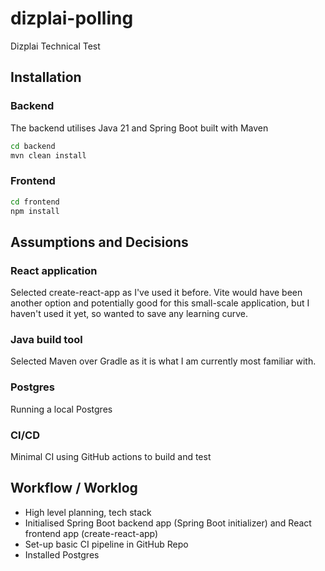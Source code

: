 # dizplai-polling

Dizplai Technical Test

## Installation

### Backend

The backend utilises Java 21 and Spring Boot built with Maven

```bash
cd backend
mvn clean install
```

### Frontend

```bash
cd frontend
npm install
```

## Assumptions and Decisions

### React application

Selected create-react-app as I've used it before. Vite would have been another option and potentially good for this small-scale application, but I haven't used it yet, so wanted to save any learning curve.

### Java build tool

Selected Maven over Gradle as it is what I am currently most familiar with.

### Postgres

Running a local Postgres

### CI/CD

Minimal CI using GitHub actions to build and test

## Workflow / Worklog

* High level planning, tech stack
* Initialised Spring Boot backend app (Spring Boot initializer) and React frontend app (create-react-app)
* Set-up basic CI pipeline in GitHub Repo
* Installed Postgres